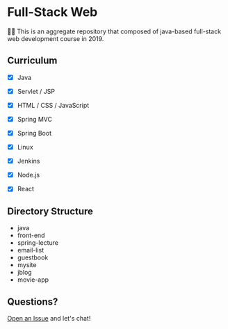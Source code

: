 #  Full-Stack Web
👨‍💻 This is an aggregate repository that composed of java-based full-stack web development course in 2019.



## Curriculum
- [x] Java
- [x] Servlet / JSP
- [x] HTML / CSS / JavaScript
- [x] Spring MVC
- [x] Spring Boot
- [x] Linux
- [x] Jenkins
- [x] Node.js
- [x] React



## Directory Structure
- java
- front-end
- spring-lecture
- email-list
- guestbook
- mysite
- jblog
- movie-app



## Questions?

[Open an Issue](https://github.com/corock/full-stack-web/issues/new) and let's chat!


